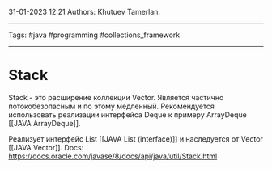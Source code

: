 31-01-2023
12:21
Authors: Khutuev Tamerlan.
***
Tags: #java #programming #collections_framework 
***
# Stack
Stack - это расширение коллекции Vector. Является частично потокобезопасным и по этому медленный. Рекомендуется использовать реализации интерфейса Deque к примеру ArrayDeque [[JAVA ArrayDeque]].

Реализует интерфейс List [[JAVA List (interface)]] и наследуется от Vector [[JAVA Vector]].
Docs: https://docs.oracle.com/javase/8/docs/api/java/util/Stack.html
